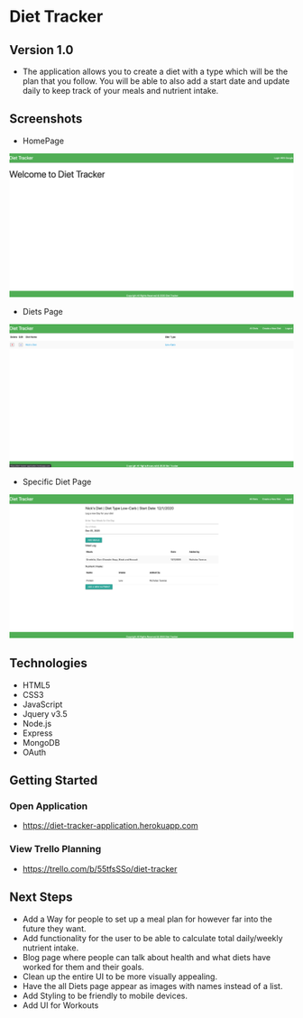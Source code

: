 # Diet Tracker

## Version 1.0

- The application allows you to create a diet with a type which will be the plan that you follow. You will be able to also add a start date and update daily to keep track of your meals and nutrient intake.

## Screenshots

- HomePage

<img src="public/images/DietTrackerHomePage.png" width="600">

- Diets Page

<img src="public/images/AllDietsPage.png" width="600">

- Specific Diet Page

<img src="public/images/SpecificDietPage.png" width="600">

## Technologies
- HTML5
- CSS3
- JavaScript
- Jquery v3.5
- Node.js
- Express
- MongoDB
- OAuth

## Getting Started

### Open Application

- https://diet-tracker-application.herokuapp.com

### View Trello Planning

- https://trello.com/b/55tfsSSo/diet-tracker

## Next Steps

- Add a Way for people to set up a meal plan for however far into the future they want.
- Add functionality for the user to be able to calculate total daily/weekly nutrient intake.
- Blog page where people can talk about health and what diets have worked for them and their goals.
- Clean up the entire UI to be more visually appealing.
- Have the all Diets page appear as images with names instead of a list.
- Add Styling to be friendly to mobile devices.
- Add UI for Workouts

